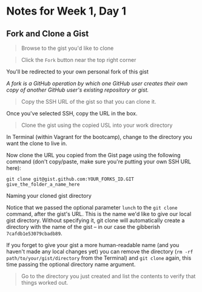 # Notes for Week 1, Day 1

## Fork and Clone a Gist

> Browse to the gist you'd like to clone

> Click the `Fork` button near the top right corner

You'll be redirected to your own personal fork of this gist

*A fork is a GitHub operation by which one GitHub user creates their own copy of another GitHub user's existing repository or gist.*

> Copy the SSH URL of the gist so that you can clone it.

Once you've selected SSH, copy the URL in the box.

> Clone the gist using the copied USL into your work directory

In Terminal (within Vagrant for the bootcamp), change to the directory you want the clone to live in.

Now clone the URL you copied from the Gist page using the following command (don't copy/paste, make sure you're putting your own SSH URL here):

```shell
git clone git@gist.github.com:YOUR_FORKS_ID.GIT give_the_folder_a_name_here
```

>
Naming your cloned gist directory

Notice that we passed the optional parameter `lunch` to the `git clone` command, after the gist's URL. This is the name we'd like to give our local gist directory. Without specifying it, git clone will automatically create a directory with the name of the gist – in our case the gibberish `7cafdb1e53079cbadb89`.

If you forget to give your gist a more human-readable name (and you haven't made any local changes yet) you can remove the directory (`rm -rf path/to/your/gist/directory` from the Terminal) and `git clone` again, this time passing the optional directory name argument.

>Go to the directory you just created and list the contents to verify that things worked out.
